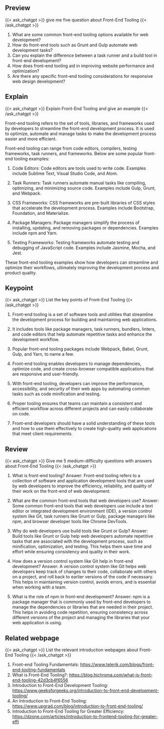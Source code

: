 ## Preview
{{< ask_chatgpt >}}
give me five question about Front-End Tooling
{{< /ask_chatgpt >}}



1. What are some common front-end tooling options available for web development?
2. How do front-end tools such as Grunt and Gulp automate web development tasks?
3. Can you explain the difference between a task runner and a build tool in front-end development?
4. How does front-end tooling aid in improving website performance and optimization?
5. Are there any specific front-end tooling considerations for responsive web design development?   

## Explain
{{< ask_chatgpt >}}
Explain Front-End Tooling and give an example
{{< /ask_chatgpt >}}



Front-end tooling refers to the set of tools, libraries, and frameworks used by developers to streamline the front-end development process. It is used to optimize, automate and manage tasks to make the development process easier and more efficient.

Front-end tooling can range from code editors, compilers, testing frameworks, task runners, and frameworks. Below are some popular front-end tooling examples:

1. Code Editors: Code editors are tools used to write code. Examples include Sublime Text, Visual Studio Code, and Atom.

2. Task Runners: Task runners automate manual tasks like compiling, optimizing, and minimizing source code. Examples include Gulp, Grunt, and Webpack.

3. CSS Frameworks: CSS frameworks are pre-built libraries of CSS styles that accelerate the development process. Examples include Bootstrap, Foundation, and Materialize.

4. Package Managers: Package managers simplify the process of installing, updating, and removing packages or dependencies. Examples include npm and Yarn.

5. Testing Frameworks: Testing frameworks automate testing and debugging of JavaScript code. Examples include Jasmine, Mocha, and Jest.

These front-end tooling examples show how developers can streamline and optimize their workflows, ultimately improving the development process and product quality.   

## Keypoint
{{< ask_chatgpt >}}
List the key points of Front-End Tooling
{{< /ask_chatgpt >}}



1. Front-end tooling is a set of software tools and utilities that streamline the development process for building and maintaining web applications.

2. It includes tools like package managers, task runners, bundlers, linters, and code editors that help automate repetitive tasks and enhance the development workflow.

3. Popular front-end tooling packages include Webpack, Babel, Grunt, Gulp, and Yarn, to name a few.

4. Front-end tooling enables developers to manage dependencies, optimize code, and create cross-browser compatible applications that are responsive and user-friendly.

5. With front-end tooling, developers can improve the performance, accessibility, and security of their web apps by automating common tasks such as code minification and testing.

6. Proper tooling ensures that teams can maintain a consistent and efficient workflow across different projects and can easily collaborate on code.

7. Front-end developers should have a solid understanding of these tools and how to use them effectively to create high-quality web applications that meet client requirements.   

## Review
{{< ask_chatgpt >}}
Give me 5 medium-difficulty questions with answers about Front-End Tooling
{{< /ask_chatgpt >}}



1. What is front-end tooling?
Answer: Front-end tooling refers to a collection of software and application development tools that are used by web developers to improve the efficiency, reliability, and quality of their work on the front-end of web development.

2. What are the common front-end tools that web developers use?
Answer: Some common front-end tools that web developers use include a text editor or integrated development environment (IDE), a version control system like Git, task runners like Grunt or Gulp, package managers like npm, and browser developer tools like Chrome DevTools.

3. Why do web developers use build tools like Grunt or Gulp?
Answer: Build tools like Grunt or Gulp help web developers automate repetitive tasks that are associated with the development process, such as minification, optimization, and testing. This helps them save time and effort while ensuring consistency and quality in their work.

4. How does a version control system like Git help in front-end development?
Answer: A version control system like Git helps web developers keep track of changes to their code, collaborate with others on a project, and roll back to earlier versions of the code if necessary. This helps in maintaining version control, avoids errors, and is essential when working with a team.

5. What is the role of npm in front-end development?
Answer: npm is a package manager that is commonly used by front-end developers to manage the dependencies or libraries that are needed in their project. This helps in avoiding code repetition, ensuring consistency across different versions of the project and managing the libraries that your web application is using.   

## Related webpage
{{< ask_chatgpt >}}
List the relevant introduction webpages about Front-End Tooling
{{< /ask_chatgpt >}}



1. Front-end Tooling Fundamentals: https://www.telerik.com/blogs/front-end-tooling-fundamentals
2. What is Front-End Tooling?: https://blog.hichroma.com/what-is-front-end-tooling-42d3cb4f6556
3. Introduction to Front-End Development Tooling: https://www.geeksforgeeks.org/introduction-to-front-end-development-tooling/
4. An Introduction to Front-End Tooling: https://www.upgrad.com/blog/introduction-to-front-end-tooling/
5. Introduction to Front-End Tooling for Greater Efficiency: https://dzone.com/articles/introduction-to-frontend-tooling-for-greater-effi   

